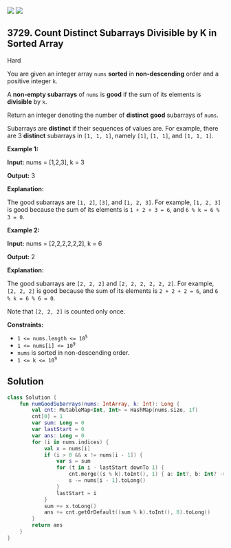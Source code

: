 [![](https://img.shields.io/github/stars/javadev/LeetCode-in-Kotlin?label=Stars&style=flat-square)](https://github.com/javadev/LeetCode-in-Kotlin)
[![](https://img.shields.io/github/forks/javadev/LeetCode-in-Kotlin?label=Fork%20me%20on%20GitHub%20&style=flat-square)](https://github.com/javadev/LeetCode-in-Kotlin/fork)

## 3729\. Count Distinct Subarrays Divisible by K in Sorted Array

Hard

You are given an integer array `nums` **sorted** in **non-descending** order and a positive integer `k`.

A ****non-empty subarrays**** of `nums` is **good** if the sum of its elements is **divisible** by `k`.

Return an integer denoting the number of **distinct** **good** subarrays of `nums`.

Subarrays are **distinct** if their sequences of values are. For example, there are 3 **distinct** subarrays in `[1, 1, 1]`, namely `[1]`, `[1, 1]`, and `[1, 1, 1]`.

**Example 1:**

**Input:** nums = [1,2,3], k = 3

**Output:** 3

**Explanation:**

The good subarrays are `[1, 2]`, `[3]`, and `[1, 2, 3]`. For example, `[1, 2, 3]` is good because the sum of its elements is `1 + 2 + 3 = 6`, and `6 % k = 6 % 3 = 0`.

**Example 2:**

**Input:** nums = [2,2,2,2,2,2], k = 6

**Output:** 2

**Explanation:**

The good subarrays are `[2, 2, 2]` and `[2, 2, 2, 2, 2, 2]`. For example, `[2, 2, 2]` is good because the sum of its elements is `2 + 2 + 2 = 6`, and `6 % k = 6 % 6 = 0`.

Note that `[2, 2, 2]` is counted only once.

**Constraints:**

*   <code>1 <= nums.length <= 10<sup>5</sup></code>
*   <code>1 <= nums[i] <= 10<sup>9</sup></code>
*   `nums` is sorted in non-descending order.
*   <code>1 <= k <= 10<sup>9</sup></code>

## Solution

```kotlin
class Solution {
    fun numGoodSubarrays(nums: IntArray, k: Int): Long {
        val cnt: MutableMap<Int, Int> = HashMap(nums.size, 1f)
        cnt[0] = 1
        var sum: Long = 0
        var lastStart = 0
        var ans: Long = 0
        for (i in nums.indices) {
            val x = nums[i]
            if (i > 0 && x != nums[i - 1]) {
                var s = sum
                for (t in i - lastStart downTo 1) {
                    cnt.merge((s % k).toInt(), 1) { a: Int?, b: Int? -> Integer.sum(a!!, b!!) }
                    s -= nums[i - 1].toLong()
                }
                lastStart = i
            }
            sum += x.toLong()
            ans += cnt.getOrDefault((sum % k).toInt(), 0).toLong()
        }
        return ans
    }
}
```